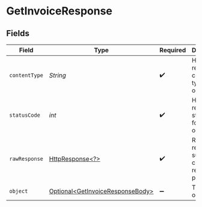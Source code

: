 # GetInvoiceResponse


## Fields

| Field                                                                                                                | Type                                                                                                                 | Required                                                                                                             | Description                                                                                                          |
| -------------------------------------------------------------------------------------------------------------------- | -------------------------------------------------------------------------------------------------------------------- | -------------------------------------------------------------------------------------------------------------------- | -------------------------------------------------------------------------------------------------------------------- |
| `contentType`                                                                                                        | *String*                                                                                                             | :heavy_check_mark:                                                                                                   | HTTP response content type for this operation                                                                        |
| `statusCode`                                                                                                         | *int*                                                                                                                | :heavy_check_mark:                                                                                                   | HTTP response status code for this operation                                                                         |
| `rawResponse`                                                                                                        | [HttpResponse\<?>](https://docs.oracle.com/en/java/javase/11/docs/api/java.net.http/java/net/http/HttpResponse.html) | :heavy_check_mark:                                                                                                   | Raw HTTP response; suitable for custom response parsing                                                              |
| `object`                                                                                                             | [Optional\<GetInvoiceResponseBody>](../../models/operations/GetInvoiceResponseBody.md)                               | :heavy_minus_sign:                                                                                                   | The invoice object.                                                                                                  |